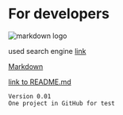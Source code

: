 # For developers


![markdown logo](https://upload.wikimedia.org/wikipedia/commons/4/4e/Docker_%28container_engine%29_logo.svg)

used search engine [link](https://www.google.ru)

[Markdown][1]


[link to README.md](../README.md)

[1]: (https://github.com/adam-p/markdown-here/wiki/Markdown-Cheatsheet)

```
Version 0.01
One project in GitHub for test

```

